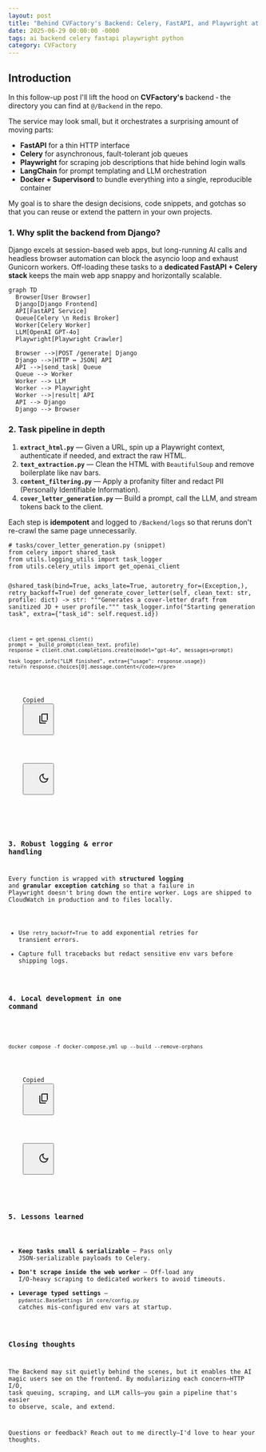 ```yaml
---
layout: post
title: "Behind CVFactory's Backend: Celery, FastAPI, and Playwright at Scale"
date: 2025-06-29 00:00:00 -0000
tags: ai backend celery fastapi playwright python
category: CVFactory
---
```


## Introduction

In this follow-up post I'll lift the hood on **CVFactory's** backend ‑ the directory you can find at `@/Backend` in the repo.

The service may look small, but it orchestrates a surprising amount of moving parts:

* **FastAPI** for a thin HTTP interface
* **Celery** for asynchronous, fault-tolerant job queues
* **Playwright** for scraping job descriptions that hide behind login walls
* **LangChain** for prompt templating and LLM orchestration
* **Docker + Supervisord** to bundle everything into a single, reproducible container

My goal is to share the design decisions, code snippets, and gotchas so that you can reuse or extend the pattern in your own projects.

### 1. Why split the backend from Django?

Django excels at session-based web apps, but long-running AI calls and headless browser automation can block the asyncio loop and exhaust Gunicorn workers. Off-loading these tasks to a **dedicated FastAPI + Celery stack** keeps the main web app snappy and horizontally scalable.

```mermaid
graph TD
  Browser[User Browser]
  Django[Django Frontend]
  API[FastAPI Service]
  Queue[Celery \n Redis Broker]
  Worker[Celery Worker]
  LLM[OpenAI GPT-4o]
  Playwright[Playwright Crawler]

  Browser -->|POST /generate| Django
  Django -->|HTTP ↔ JSON| API
  API -->|send_task| Queue
  Queue --> Worker
  Worker --> LLM
  Worker --> Playwright
  Worker -->|result| API
  API --> Django
  Django --> Browser
```

### 2. Task pipeline in depth

1. **`extract_html.py`** — Given a URL, spin up a Playwright context, authenticate if needed, and extract the raw HTML.
2. **`text_extraction.py`** — Clean the HTML with `BeautifulSoup` and remove boilerplate like nav bars.
3. **`content_filtering.py`** — Apply a profanity filter and redact PII (Personally Identifiable Information).
4. **`cover_letter_generation.py`** — Build a prompt, call the LLM, and stream tokens back to the client.

Each step is **idempotent** and logged to `/Backend/logs` so that reruns don't re-crawl the same page unnecessarily.

<div class="inner-block-content code-block line-numbers">
  <pre class="language-python line-numbers" tabindex="0"><code class="language-python"># tasks/cover_letter_generation.py (snippet)
from celery import shared_task
from utils.logging_utils import task_logger
from utils.celery_utils import get_openai_client

@shared_task(bind=True, acks_late=True, autoretry_for=(Exception,), retry_backoff=True)
def generate_cover_letter(self, clean_text: str, profile: dict) -> str:
    """Generates a cover-letter draft from sanitized JD + user profile."""
    task_logger.info("Starting generation task", extra={"task_id": self.request.id})

    client = get_openai_client()
    prompt = _build_prompt(clean_text, profile)
    response = client.chat.completions.create(model="gpt-4o", messages=prompt)

    task_logger.info("LLM finished", extra={"usage": response.usage})
    return response.choices[0].message.content</code></pre>
  <div class="copy-code-block">
    <span class="hidden">Copied</span>
    <button class="copy-clipboard">
      <svg xmlns="http://www.w3.org/2000/svg" height="24px" viewBox="0 -960 960 960" width="24px" fill="#202124"><path d="M360-240q-33 0-56.5-23.5T280-320v-480q0-33 23.5-56.5T360-880h360q33 0 56.5-23.5T800-800v480q0 33-23.5-56.5T720-240H360Zm0-80h360v-480H360v480ZM200-80q-33 0-56.5-23.5T120-160v-560h80v560h440v80H200Zm160-240v-480 480Z"></path></svg>
    </button>
  </div>
  <div class="dark-mode-block">
    <button class="dark-mode-toggle">
      <svg xmlns="http://www.w3.org/2000/svg" height="24px" viewBox="0 -960 960 960" width="24px" fill="#202124"><path d="M480-120q-150 0-255-105T120-480q0-150 105-255t255-105q14 0 27.5 1t26.5 3q-41 29-65.5 75.5T444-660q0 90 63 153t153 63q55 0 101-24.5t75-65.5q2 13 3 26.5t1 27.5q0 150-105 255T480-120Zm0-80q88 0 158-48.5T740-375q-20 5-40 8t-40 3q-123 0-209.5-86.5T364-660q0-20 3-40t8-40q-78 32-126.5 102T200-480q0 116 82 198t198 82Zm-10-270Z"></path></svg>
    </button>
  </div>
</div>

### 3. Robust logging & error handling

Every function is wrapped with **structured logging** and **granular exception catching** so that a failure in Playwright doesn't bring down the entire worker. Logs are shipped to CloudWatch in production and to files locally.

* Use `retry_backoff=True` to add exponential retries for transient errors.
* Capture full tracebacks but redact sensitive env vars before shipping logs.

### 4. Local development in one command

<div class="inner-block-content code-block line-numbers">
  <pre class="language-bash line-numbers" tabindex="0"><code class="language-bash">docker compose -f docker-compose.yml up --build --remove-orphans</code></pre>
  <div class="copy-code-block">
    <span class="hidden">Copied</span>
    <button class="copy-clipboard">
      <svg xmlns="http://www.w3.org/2000/svg" height="24px" viewBox="0 -960 960 960" width="24px" fill="#202124"><path d="M360-240q-33 0-56.5-23.5T280-320v-480q0-33 23.5-56.5T360-880h360q33 0 56.5-23.5T800-800v480q0-33-23.5-56.5T720-240H360Zm0-80h360v-480H360v480ZM200-80q-33 0-56.5-23.5T120-160v-560h80v560h440v80H200Zm160-240v-480 480Z"></path></svg>
    </button>
  </div>
  <div class="dark-mode-block">
    <button class="dark-mode-toggle">
      <svg xmlns="http://www.w3.org/2000/svg" height="24px" viewBox="0 -960 960 960" width="24px" fill="#202124"><path d="M480-120q-150 0-255-105T120-480q0-150 105-255t255-105q14 0 27.5 1t26.5 3q-41 29-65.5 75.5T444-660q0 90 63 153t153 63q55 0 101-24.5t75-65.5q2 13 3 26.5t1 27.5q0 150-105 255T480-120Zm0-80q88 0 158-48.5T740-375q-20 5-40 8t-40 3q-123 0-209.5-86.5T364-660q0-20 3-40t8-40q-78 32-126.5 102T200-480q0 116 82 198t198 82Zm-10-270Z"></path></svg>
    </button>
  </div>
</div>

### 5. Lessons learned

* **Keep tasks small & serializable** — Pass only JSON-serializable payloads to Celery.
* **Don't scrape inside the web worker** — Off-load any I/O-heavy scraping to dedicated workers to avoid timeouts.
* **Leverage typed settings** — `pydantic.BaseSettings` in `core/config.py` catches mis-configured env vars at startup.

### Closing thoughts

The Backend may sit quietly behind the scenes, but it enables the AI magic users see on the frontend. By modularizing each concern—HTTP I/O, task queuing, scraping, and LLM calls—you gain a pipeline that's easier to observe, scale, and extend.

Questions or feedback? Reach out to me directly—I'd love to hear your thoughts. 